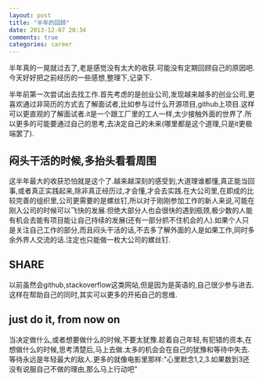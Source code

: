 ```yaml
---
layout: post
title: "半年的回顾"
date: 2013-12-07 20:34
comments: true
categories: career
---
```


半年真的一晃就过去了,老是感觉没有太大的收获.可能没有定期回顾自己的原因吧.今天好好把之前经历的一些感想,整理下,记录下.
<!-- more -->

半年前第一次尝试出去找工作.首先考虑的是创业公司,发现越来越多的创业公司,更喜欢通过非简历的方式去了解面试者,比如参与过什么开源项目,github上项目.这样可以更直观的了解面试者.it是一个跟工厂里的工人一样,太少接触外面的世界了.所以更多的可能要通过自己的思考,去决定自己的未来(哪里都是这个道理,只是it更极端罢了).

## 闷头干活的时候,多抬头看看周围 ##
这半年最大的收获恐怕就是这个了.越来越深刻的感受到,大道理谁都懂,真正能当回事,或者真正实践起来,除非真正经历过,才会懂,才会去实践.在大公司里,在即成的比较完善的组织里,公司更需要的是螺丝钉,所以对于刚刚参加工作的新人来说,可能在刚入公司的时候可以飞快的发展.但绝大部分人也会很快的遇到瓶颈,极少数的人能有机会去能有项目能让自己持续的发展(还有一部分抓不住机会的人).如果个人只是关注自己工作的部分,而且闷头干活的话,不去多了解外面的人是如果工作,同时多余外界人交流的话.注定也只能做一枚大公司的螺丝钉.

## SHARE ##
以前虽然会github,stackoverflow这类网站,但是因为是英语的,自己很少参与进去.这样在帮助自己的同时,其实可以更多的开拓自己的思维.

## just do it, from now on ##
当决定做什么,或者想要做什么的时候,不要太犹豫.趁着自己年轻,有犯错的资本,在想做什么的时候,思考清楚后,马上去做.太多的机会会在自己的犹豫和等待中失去.等待永远是年轻最大的敌人.更多的就像电影里那样:"心里默念1,2,3.如果数到3还没有说服自己不做的理由,那么马上行动吧"